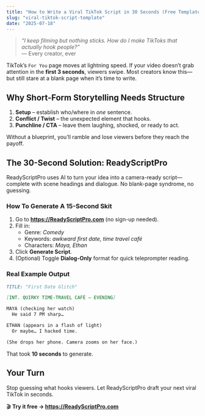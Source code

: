 ```yaml
---
title: "How to Write a Viral TikTok Script in 30 Seconds (Free Template Inside)"
slug: "viral-tiktok-script-template"
date: "2025-07-18"
---
```


> *“I keep filming but nothing sticks. How do I make TikToks that actually hook people?”*  
> — Every creator, ever

TikTok’s `For You` page moves at lightning speed. If your video doesn’t grab attention in the **first 3 seconds**, viewers swipe. Most creators know this—but still stare at a blank page when it’s time to write.

## Why Short-Form Storytelling Needs Structure

1. **Setup** – establish who/where in *one* sentence.  
2. **Conflict / Twist** – the unexpected element that hooks.  
3. **Punchline / CTA** – leave them laughing, shocked, or ready to act.

Without a blueprint, you’ll ramble and lose viewers before they reach the payoff.

## The 30-Second Solution: ReadyScriptPro

ReadyScriptPro uses AI to turn your idea into a camera-ready script—complete with scene headings and dialogue. No blank-page syndrome, no guessing.

### How To Generate A 15-Second Skit

1. Go to **https://ReadyScriptPro.com** (no sign-up needed).  
2. Fill in:
   - Genre: *Comedy*
   - Keywords: *awkward first date, time travel café*  
   - Characters: *Maya, Ethan*
3. Click **Generate Script**.  
4. (Optional) Toggle **Dialog-Only** format for quick teleprompter reading.

### Real Example Output

```markdown
TITLE: "First Date Glitch"

[INT. QUIRKY TIME-TRAVEL CAFÉ – EVENING]

MAYA (checking her watch)  
  He said 7 PM sharp…

ETHAN (appears in a flash of light)  
  Or maybe… I hacked time.

(She drops her phone. Camera zooms on her face.)
```

That took **10 seconds** to generate.

## Your Turn

Stop guessing what hooks viewers. Let ReadyScriptPro draft your next viral TikTok in seconds.

🎬 **Try it free → https://ReadyScriptPro.com** 